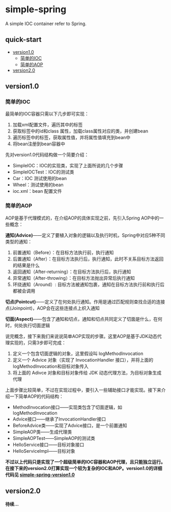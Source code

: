 # simple-spring
A simple IOC container refer to Spring.

## quick-start

* [version1.0](#version10)
    * [简单的IOC](#简单的IOC)
    * [简单的AOP](#简单的AOP)
* [version2.0](#version20)

## version1.0

### 简单的IOC

最简单的IOC容器只需以下几步即可实现：

1. 加载xml配置文件，遍历其中的标签
2. 获取标签中的id和class 属性，加载class属性对应的类，并创建bean
3. 遍历标签中的标签，获取属性值，并将属性值填充到bean中
4. 将bean注册到bean容器中

先对version1.0代码结构做一个简要介绍：

- SimpleIOC：IOC的实现类，实现了上面所说的几个步骤
- SimpleIOCTest：IOC的测试类
- Car：IOC 测试使用的bean
- Wheel：测试使用的bean
- ioc.xml：bean 配置文件

### 简单的AOP

AOP是基于代理模式的，在介绍AOP的具体实现之前，先引入Spring AOP中的一些概念：

**通知(Advice)**——定义了要植入对象的逻辑以及执行时机，Spring中对应5种不同类型的通知：

1. 前置通知（Before）：在目标方法执行前，执行通知
2. 后置通知（After）：在目标方法执行后，执行通知，此时不关系目标方法返回的结果是什么
3. 返回通知（After-returning）：在目标方法执行后，执行通知
4. 异常通知（After-throwing）：在目标方法抛出异常后执行通知
5. 环绕通知（Around）: 目标方法被通知包裹，通知在目标方法执行前和执行后都被会调用

**切点(Pointcut)**——定义了在何处执行通知。作用是通过匹配规则查找合适的连接点(Joinpoint)，AOP会在这些连接点上织入通知

**切面(Aspect)**——包含了通知和切点，通知和切点共同定义了切面是什么，在何时，何处执行切面逻辑

说完概念，接下来我们来说说简单AOP实现的步骤。这里AOP是基于JDK动态代理实现的，只需3步即可完成：

1. 定义一个包含切面逻辑的对象，这里假设叫 logMethodInvocation
2. 定义一个 Advice 对象（实现了 InvocationHandler 接口），并将上面的logMethodInvocation和目标对象传入
3. 将上面的 Adivce 对象和目标对象传给 JDK 动态代理方法，为目标对象生成代理

上面步骤比较简单，不过在实现过程中，要引入一些辅助接口才能实现。接下来介绍一下简单AOP的代码结构：

- MethodInvocation接口——实现类包含了切面逻辑，如logMethodInvocation
- Advice接口——继承了InvocationHandler接口
- BeforeAdvice类——实现了Advice接口，是一个前置通知
- SimpleAOP类——生成代理类
- SimpleAOPTest——SimpleAOP的测试类
- HelloService接口——目标对象接口
- HelloServiceImpl——目标对象

**不过以上代码只是实现了一个超级简单的IOC容器和AOP代理，且只能独立运行。在接下来的version2.0打算实现一个较为复杂的IOC和AOP。version1.0的详细代码见 [simple-spring-version1.0](https://github.com/hzcforever/simple-spring/tree/master/version1.0)**

## version2.0

**待续...**
